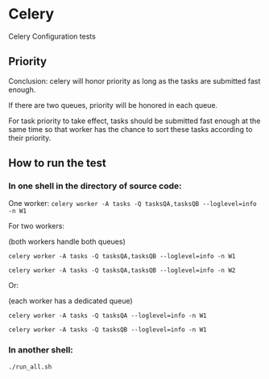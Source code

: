 # Celery
Celery Configuration tests

## Priority

Conclusion: celery will honor priority as long as the tasks are submitted fast enough.

If there are two queues, priority will be honored in each queue.

For task priority to take effect, tasks should be submitted fast enough at the same time so that worker has the chance
to sort these tasks according to their priority.


## How to run the test

### In one shell in the directory of source code:


One worker:
```celery worker -A tasks -Q tasksQA,tasksQB --loglevel=info -n W1```

For two workers:

(both workers handle both queues)

```celery worker -A tasks -Q tasksQA,tasksQB --loglevel=info -n W1```

```celery worker -A tasks -Q tasksQA,tasksQB --loglevel=info -n W2```

Or:

(each worker has a dedicated queue)

```celery worker -A tasks -Q tasksQA --loglevel=info -n W1```

```celery worker -A tasks -Q tasksQB --loglevel=info -n W1```

### In another shell:

```./run_all.sh```
